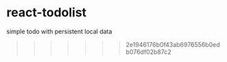 # react-todolist
simple todo with persistent local data
>>>>>>> 2e1946176b0f43ab6976556b0edb076df02b87c2

